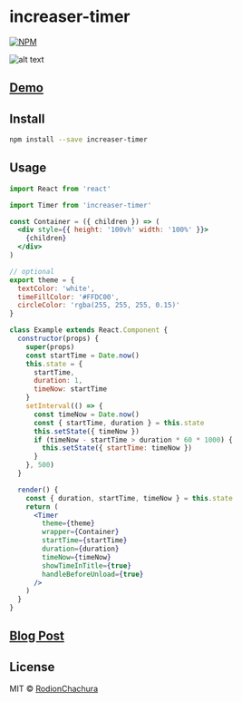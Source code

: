 # increaser-timer

> 

[![NPM](https://img.shields.io/npm/v/increaser-timer.svg)](https://www.npmjs.com/package/increaser-timer)

![alt text](https://cdn-images-1.medium.com/max/2000/1*FSPccrD-tfhlbniF8sJluQ.gif)

## [Demo](https://rodionchachura.github.io/increaser-timer/)

## Install

```bash
npm install --save increaser-timer
```

## Usage

```jsx
import React from 'react'

import Timer from 'increaser-timer'

const Container = ({ children }) => (
  <div style={{ height: '100vh' width: '100%' }}>
    {children}
  </div>
)

// optional
export theme = {
  textColor: 'white',
  timeFillColor: '#FFDC00',
  circleColor: 'rgba(255, 255, 255, 0.15)'
}

class Example extends React.Component {
  constructor(props) {
    super(props)
    const startTime = Date.now()
    this.state = {
      startTime,
      duration: 1,
      timeNow: startTime
    }
    setInterval(() => {
      const timeNow = Date.now()
      const { startTime, duration } = this.state
      this.setState({ timeNow })
      if (timeNow - startTime > duration * 60 * 1000) {
        this.setState({ startTime: timeNow })
      }
    }, 500)
  }

  render() {
    const { duration, startTime, timeNow } = this.state
    return (
      <Timer
        theme={theme}
        wrapper={Container}
        startTime={startTime}
        duration={duration}
        timeNow={timeNow}
        showTimeInTitle={true}
        handleBeforeUnload={true}
      />
    )
  }
}
```
## [Blog Post](https://geekrodion.com/blog/timer-react)

## License

MIT © [RodionChachura](https://geekrodion.com)
